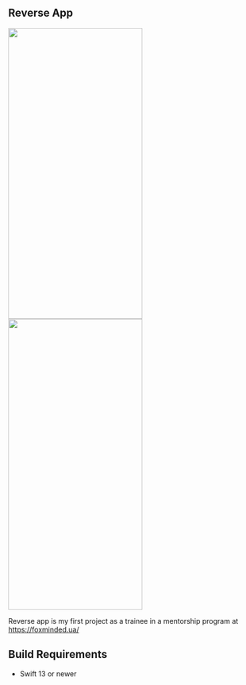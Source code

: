 Reverse App
-------------------------------------------------------
<p float="left">
  
<img src="https://user-images.githubusercontent.com/38023414/217681539-6abafb06-be9d-4f39-b0cc-9d58ded98804.png"  width="270" height="585">
  
<img src="https://user-images.githubusercontent.com/38023414/217681537-0b32ce7d-baf0-4e6d-8e59-d1786c301e85.png"  width="270" height="585">

</p>



Reverse app is my first project as a trainee in a mentorship program at https://foxminded.ua/

## Build Requirements

- Swift 13 or newer
